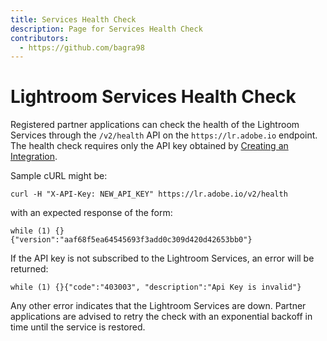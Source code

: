 ```yaml
---
title: Services Health Check
description: Page for Services Health Check
contributors:
  - https://github.com/bagra98
---
```


# Lightroom Services Health Check

Registered partner applications can check the health of the Lightroom Services through the `/v2/health` API on the `https://lr.adobe.io` endpoint. The health check requires only the API key obtained by [Creating an Integration](/getting-started/create_integration).

Sample cURL might be:

```
curl -H "X-API-Key: NEW_API_KEY" https://lr.adobe.io/v2/health
```

with an expected response of the form:

```
while (1) {}
{"version":"aaf68f5ea64545693f3add0c309d420d42653bb0"}
```

If the API key is not subscribed to the Lightroom Services, an error will be returned:

```
while (1) {}{"code":"403003", "description":"Api Key is invalid"}
```

Any other error indicates that the Lightroom Services are down. Partner applications are advised to retry the check with an exponential backoff in time until the service is restored.